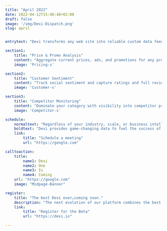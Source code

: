 ```yaml
---
title: "April 2022"
date: 2022-04-12T15:40:48+02:00
draft: false
image: '/img/Dexi-Dispatch.png'
slug: april


entrytext: "Dexi transforms any web site into reliable custom data feeds to power winning digital strategies. Here are some of the most common (and most powerful) Dexi use cases taking shape so far in 2022"

section1:
    title: "Price & Promo Analysis"
    content: "Aggregate current prices, ads, and promotions for any product, in any category, on any website."
    image: 'Pricing-s'

section2:
    title: "Customer Sentiment"
    content: "Track social sentiment and capture ratings and full review text from every online source."
    image: 'Customer-s'

section3:
    title: "Competitor Monitoring"
    content: "Dominate your category with visibility into competitor pricing, marketing activities, LBA, and more."
    image: 'Competitor-s'

schedule: 
    normaltext: "Regardless of your industry, scale, or business intelligence ecosystem"
    boldtext: "Dexi provides game-changing data to fuel the success of your next project."
    link:
        title: "Schedule a meeting"
        url: "https://google.com"

calltoaction:
    title:
        name1: Dexi
        name2: One
        name3: Is
        name4: Coming 
    url: "https://google.com"
    image: "Midpage-Banner"

register:
    title: "The best Dexi ever…coming soon."
    description: "The next evolution of our platform combines the best of Mozenda and Dexi. It’s the most powerful web data automation tool on Planet Earth."
    link:
        title: "Register for the Beta"
        url: "https://dexi.io"

---
```



